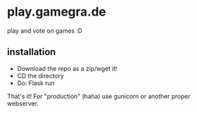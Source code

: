 # play.gamegra.de
play and vote on games :D

## installation
- Download the repo as a zip/wget it!
- CD the directory
- Do: Flask run

That's it! For "production" (haha) use gunicorn or another proper webserver.
